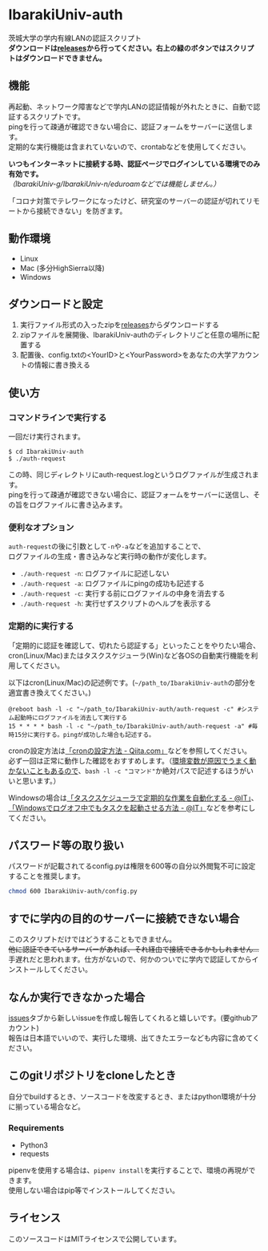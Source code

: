 # IbarakiUniv-auth
茨城大学の学内有線LANの認証スクリプト<br>
**ダウンロードは[releases](https://github.com/ryinaya/IbarakiUniv-auth/releases/latest)から行ってください。右上の緑のボタンではスクリプトはダウンロードできません。**

## 機能
再起動、ネットワーク障害などで学内LANの認証情報が外れたときに、自動で認証するスクリプトです。<br>
pingを行って疎通が確認できない場合に、認証フォームをサーバーに送信します。<br>
定期的な実行機能は含まれていないので、crontabなどを使用してください。<br>

**いつもインターネットに接続する時、認証ページでログインしている環境でのみ有効です。**<br>
*（IbarakiUniv-g/IbarakiUniv-n/eduroamなどでは機能しません。）*<br>

「コロナ対策でテレワークになったけど、研究室のサーバーの認証が切れてリモートから接続できない」を防ぎます。<br>

## 動作環境
- Linux
- Mac (多分HighSierra以降)
- Windows

## ダウンロードと設定
1. 実行ファイル形式の入ったzipを[releases](https://github.com/ryinaya/IbarakiUniv-auth/releases/latest)からダウンロードする
2. zipファイルを展開後、IbarakiUniv-authのディレクトリごと任意の場所に配置する
3. 配置後、config.txtの\<YourID\>と\<YourPassword\>をあなたの大学アカウントの情報に書き換える

## 使い方

### コマンドラインで実行する
一回だけ実行されます。

```
$ cd IbarakiUniv-auth
$ ./auth-request
```

この時、同じディレクトリにauth-request.logというログファイルが生成されます。<br>
pingを行って疎通が確認できない場合に、認証フォームをサーバーに送信し、その旨をログファイルに書き込みます。<br>

### 便利なオプション
`auth-request`の後に引数として`-n`や`-a`などを追加することで、<br>
ログファイルの生成・書き込みなど実行時の動作が変化します。<br>
- `./auth-request -n`: ログファイルに記述しない
- `./auth-request -a`: ログファイルにpingの成功も記述する
- `./auth-request -c`: 実行する前にログファイルの中身を消去する
- `./auth-request -h`: 実行せずスクリプトのヘルプを表示する

### 定期的に実行する
「定期的に認証を確認して、切れたら認証する」といったことをやりたい場合、<br>
cron(Linux/Mac)またはタスクスケジューラ(Win)など各OSの自動実行機能を利用してください。<br>

以下はcron(Linux/Mac)の記述例です。(`~/path_to/IbarakiUniv-auth`の部分を適宜書き換えてください。)<br>
```
@reboot bash -l -c "~/path_to/IbarakiUniv-auth/auth-request -c" #システム起動時にログファイルを消去して実行する
15 * * * * bash -l -c "~/path_to/IbarakiUniv-auth/auth-request -a" #毎時15分に実行する。pingが成功した場合も記述する。
```
cronの設定方法は[「cronの設定方法 - Qiita.com」](https://qiita.com/hikouki/items/e744b3a4d356d2af12cf)などを参照してください。<br>
必ず一回は正常に動作した確認をおすすめします。（[環境変数が原因でうまく動かないこともあるので](https://www.greptips.com/posts/790/)、`bash -l -c "コマンド"`か絶対パスで記述するほうがいいと思います。）<br>

Windowsの場合は[「タスクスケジューラで定期的な作業を自動化する - @IT」](https://www.atmarkit.co.jp/ait/articles/1305/31/news049.html)、[「Windowsでログオフ中でもタスクを起動させる方法 - @IT」](https://www.atmarkit.co.jp/ait/articles/1307/08/news101.html)などを参考にしてください。


## パスワード等の取り扱い
パスワードが記載されてるconfig.pyは権限を600等の自分以外閲覧不可に設定することを推奨します。<br>

```bash
chmod 600 IbarakiUniv-auth/config.py
```

## すでに学内の目的のサーバーに接続できない場合
このスクリプトだけではどうすることもできません。<br>
~~他に認証できているサーバーがあれば、それ経由で接続できるかもしれません...~~<br>
手遅れだと思われます。仕方がないので、何かのついでに学内で認証してからインストールしてください。

## なんか実行できなかった場合
[issues](https://github.com/ryinaya/IbarakiUniv-auth/issues)タブから新しいissueを作成し報告してくれると嬉しいです。(要githubアカウント)<br>
報告は日本語でいいので、実行した環境、出てきたエラーなども内容に含めてください。

## このgitリポジトリをcloneしたとき
自分でbuildするとき、ソースコードを改変するとき、またはpython環境が十分に揃っている場合など。
### Requirements
- Python3
- requests

pipenvを使用する場合は、`pipenv install`を実行することで、環境の再現ができます。<br>
使用しない場合はpip等でインストールしてください。

## ライセンス
このソースコードはMITライセンスで公開しています。

